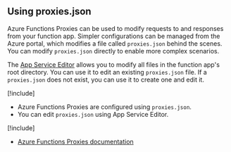 ## Using proxies.json

Azure Functions Proxies can be used to modify requests to and responses from your function app. Simpler configurations can be managed from the Azure portal, which modifies a file called `proxies.json` behind the scenes. You can modify `proxies.json` directly to enable more complex scenarios.

The [App Service Editor](https://docs.microsoft.com/azure/azure-functions/functions-how-to-use-azure-function-app-settings#editor) allows you to modify all files in the function app's root directory. You can use it to edit an existing `proxies.json` file. If a `proxies.json` does not exist, you can use it to create one and edit it.

[!include[](../includes/takeaways-heading.md)]

- Azure Functions Proxies are configured using `proxies.json`.
- You can edit `proxies.json` using App Service Editor.

[!include[](../includes/read-more-heading.md)]

- [Azure Functions Proxies documentation](https://docs.microsoft.com/en-us/azure/azure-functions/functions-proxies)
